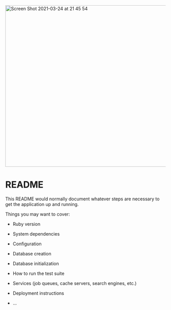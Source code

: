 <img width="507" alt="Screen Shot 2021-03-24 at 21 45 54" src="https://user-images.githubusercontent.com/42375242/112313607-63881d00-8ceb-11eb-8129-60dbbe31a260.png">


# README

This README would normally document whatever steps are necessary to get the
application up and running.

Things you may want to cover:

* Ruby version

* System dependencies

* Configuration

* Database creation

* Database initialization

* How to run the test suite

* Services (job queues, cache servers, search engines, etc.)

* Deployment instructions

* ...

